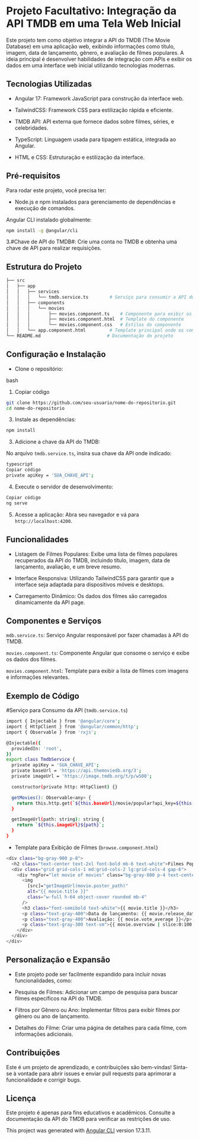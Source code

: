 # Projeto Facultativo: Integração da API TMDB em uma Tela Web Inicial

Este projeto tem como objetivo integrar a API do TMDB (The Movie Database) em uma aplicação web, exibindo informações como título, imagem, data de lançamento, gênero, e avaliação de filmes populares. A ideia principal é desenvolver habilidades de integração com APIs e exibir os dados em uma interface web inicial utilizando tecnologias modernas.


## Tecnologias Utilizadas

- Angular 17: Framework JavaScript para construção da interface web.
  
- TailwindCSS: Framework CSS para estilização rápida e eficiente.
  
- TMDB API: API externa que fornece dados sobre filmes, séries, e celebridades.
  
- TypeScript: Linguagem usada para tipagem estática, integrada ao Angular.
  
- HTML e CSS: Estruturação e estilização da interface.

## Pré-requisitos

Para rodar este projeto, você precisa ter:

- Node.js e npm instalados para gerenciamento de dependências e execução de comandos.

Angular CLI instalado globalmente:

```bash
npm install -g @angular/cli
```

3.#Chave de API do TMDB#: Crie uma conta no TMDB e obtenha uma chave de API para realizar requisições.

## Estrutura do Projeto

```bash
├── src
│   ├── app
│   │   ├── services
│   │   │   └── tmdb.service.ts        # Serviço para consumir a API do TMDB
│   │   ├── components
│   │   │   └── movies
│   │   │       ├── movies.component.ts    # Componente para exibir os filmes
│   │   │       ├── movies.component.html  # Template do componente
│   │   │       └── movies.component.css   # Estilos do componente
│   │   └── app.component.html         # Template principal onde os componentes são inseridos
└── README.md                         # Documentação do projeto
```

## Configuração e Instalação

- Clone o repositório:

bash
1. Copiar código

```bash
git clone https://github.com/seu-usuario/nome-do-repositorio.git
cd nome-do-repositorio
```

3. Instale as dependências:

```bash
npm install
```

3. Adicione a chave da API do TMDB:

No arquivo `tmdb.service.ts`, insira sua chave da API onde indicado:

```bash
typescript
Copiar código
private apiKey = 'SUA_CHAVE_API';
```

4. Execute o servidor de desenvolvimento:

```bash
Copiar código
ng serve
```

5. Acesse a aplicação: Abra seu navegador e vá para `http://localhost:4200`.


## Funcionalidades

- Listagem de Filmes Populares: Exibe uma lista de filmes populares recuperados da API do TMDB, incluindo título, imagem, data de lançamento, avaliação, e um breve resumo.

- Interface Responsiva: Utilizando TailwindCSS para garantir que a interface seja adaptada para dispositivos móveis e desktops.

- Carregamento Dinâmico: Os dados dos filmes são carregados dinamicamente da API page.

## Componentes e Serviços

`mdb.service.ts`: Serviço Angular responsável por fazer chamadas à API do TMDB.

`movies.component.ts`: Componente Angular que consome o serviço e exibe os dados dos filmes.

`movies.component.html`: Template para exibir a lista de filmes com imagens e informações relevantes.

## Exemplo de Código

#Serviço para Consumo da API (`tmdb.service.ts`)

```bash
import { Injectable } from '@angular/core';
import { HttpClient } from '@angular/common/http';
import { Observable } from 'rxjs';

@Injectable({
  providedIn: 'root',
})
export class TmdbService {
  private apiKey = 'SUA_CHAVE_API';
  private baseUrl = 'https://api.themoviedb.org/3';
  private imageUrl = 'https://image.tmdb.org/t/p/w500';

  constructor(private http: HttpClient) {}

  getMovies(): Observable<any> {
    return this.http.get(`${this.baseUrl}/movie/popular?api_key=${this.apiKey}`);
  }

  getImageUrl(path: string): string {
    return `${this.imageUrl}${path}`;
  }
}
```

- Template para Exibição de Filmes (`browse.component.html`)

```bash
<div class="bg-gray-900 p-8">
  <h2 class="text-center text-2xl font-bold mb-6 text-white">Filmes Populares</h2>
  <div class="grid grid-cols-1 md:grid-cols-2 lg:grid-cols-4 gap-6">
    <div *ngFor="let movie of movies" class="bg-gray-800 p-4 text-center rounded">
      <img
        [src]="getImageUrl(movie.poster_path)"
        alt="{{ movie.title }}"
        class="w-full h-64 object-cover rounded mb-4"
      />
      <h3 class="font-semibold text-white">{{ movie.title }}</h3>
      <p class="text-gray-400">Data de lançamento: {{ movie.release_date }}</p>
      <p class="text-gray-400">Avaliação: {{ movie.vote_average }}</p>
      <p class="text-gray-300 text-sm">{{ movie.overview | slice:0:100 }}...</p>
    </div>
  </div>
</div>
```

## Personalização e Expansão

- Este projeto pode ser facilmente expandido para incluir novas funcionalidades, como:

- Pesquisa de Filmes: Adicionar um campo de pesquisa para buscar filmes específicos na API do TMDB.

- Filtros por Gênero ou Ano: Implementar filtros para exibir filmes por gênero ou ano de lançamento.

- Detalhes do Filme: Criar uma página de detalhes para cada filme, com informações adicionais.

## Contribuições

Este é um projeto de aprendizado, e contribuições são bem-vindas! Sinta-se à vontade para abrir issues e enviar pull requests para aprimorar a funcionalidade e corrigir bugs.

## Licença

Este projeto é apenas para fins educativos e acadêmicos. Consulte a documentação da API do TMDB para verificar as restrições de uso.

This project was generated with [Angular CLI](https://github.com/angular/angular-cli) version 17.3.11.
